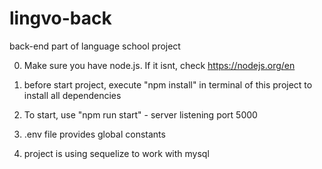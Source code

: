 # lingvo-back
back-end part of language school project

0. Make sure you have node.js. If it isnt, check https://nodejs.org/en

1. before start project, execute "npm install" in terminal of this project to install all dependencies

2. To start, use "npm run start" - server listening port 5000

3. .env file provides global constants

4. project is using sequelize to work with mysql
